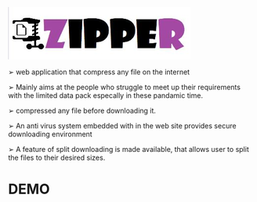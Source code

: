 ![Logo](./logo.JPG "Zipper Logo")

➢ web application that compress any file on the internet

➢ Mainly aims at the people who struggle to meet up their requirements with the
limited data pack especally in these pandamic time.

➢ compressed any file before downloading it.

➢ An anti virus system embedded with in the web site provides secure downloading
environment

➢ A feature of split downloading is made available, that allows user to split the files to
their desired sizes.

# DEMO




